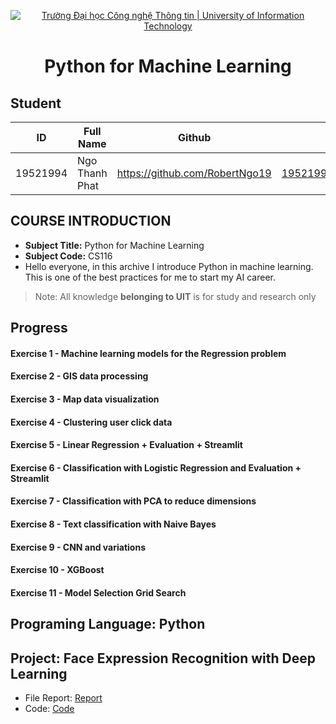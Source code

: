 <!-- Banner -->
<p align="center">
  <a href="https://www.uit.edu.vn/" title="Trường Đại học Công nghệ Thông tin" style="border: none;">
    <img src="https://i.imgur.com/WmMnSRt.png" alt="Trường Đại học Công nghệ Thông tin | University of Information Technology">
  </a>
</p>
<h1 align="center"><b>Python for Machine Learning</b></h>

## Student
 ID            | Full Name             | Github                    | Email                   |
 ------------- | ----------------------|---------------------------|------------------------- 
 19521994      | Ngo Thanh Phat        |https://github.com/RobertNgo19  |19521994@gm.uit.edu.vn   |
 
 ## COURSE INTRODUCTION
* **Subject Title:** Python for Machine Learning
* **Subject Code:** CS116
*  Hello everyone, in this archive I introduce  Python in machine learning. This is one of the best practices for me to start my AI career.
> Note: All knowledge **belonging to UIT** is for study and research only

 ## Progress
#### Exercise 1 - Machine learning models for the Regression problem
#### Exercise 2 - GIS data processing
#### Exercise 3 - Map data visualization
#### Exercise 4 - Clustering user click data
#### Exercise 5 - Linear Regression + Evaluation + Streamlit
#### Exercise 6 - Classification with Logistic Regression and Evaluation + Streamlit
#### Exercise 7 - Classification with PCA to reduce  dimensions
#### Exercise 8 - Text classification with Naive Bayes
#### Exercise 9 - CNN and variations 
#### Exercise 10 - XGBoost
#### Exercise 11 - Model Selection Grid Search

 ## Programing Language: Python
 ## Project: Face Expression Recognition with Deep Learning

 - File Report: [Report](https://github.com/RobertNgo19/Python4ML-Subject/blob/main/project/Report.pdf)
 - Code: [Code](https://github.com/RobertNgo19/Python4ML-Subject/blob/main/project/Resnet-50(open%20on%20ggcolab).ipynb)


 
 
